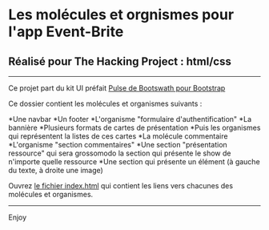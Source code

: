 # Les molécules et orgnismes pour l'app Event-Brite
## Réalisé pour The Hacking Project : html/css

***

Ce projet part du kit UI préfait [Pulse de Bootswath pour Bootstrap](https://bootswatch.com/pulse/)

Ce dossier contient les molécules et organismes suivants :

*Une navbar
*Un footer
*L'organisme "formulaire d'authentification"
*La bannière
*Plusieurs formats de cartes de présentation
*Puis les organismes qui représentent la listes de ces cartes
*La molécule commentaire
*L'organisme "section commentaires"
*Une section "présentation ressource" qui sera grossomodo la section qui présente le show de n'importe quelle ressource
*Une section qui présente un élément (à gauche du texte, à droite une image)

Ouvrez [le fichier index.html](https://github.com/karimaazib/Event_brite_front.git) qui contient les liens vers chacunes des molécules et organismes.

***
Enjoy 